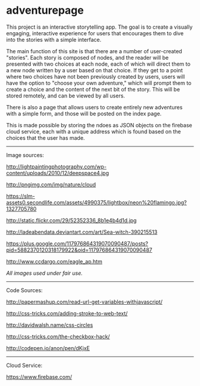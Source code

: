 adventurepage
=============

This project is an interactive storytelling app. The goal is to create a visually engaging, interactive experience for users that encourages them to dive into the stories with a simple interface.

The main function of this site is that there are a number of user-created "stories". Each story is composed of nodes, and the reader will be presented with two choices at each node, each of which will direct them to a new node written by a user based on that choice. If they get to a point where two choices have not been previously created by users, users will have the option to "choose your own adventure," which will prompt them to create a choice and the content of the next bit of the story. This will be stored remotely, and can be viewed by all users.

There is also a page that allows users to create entirely new adventures with a simple form, and those will be posted on the index page.

This is made possible by storing the ndoes as JSON objects on the firebase cloud service, each with a unique address which is found based on the choices that the user has made.

------------

Image sources:

http://lightpaintingphotography.com/wp-content/uploads/2010/12/deepspace4.jpg

http://pngimg.com/img/nature/cloud

https://slm-assets0.secondlife.com/assets/4990375/lightbox/neon%20flamingo.jpg?1327705780

http://static.flickr.com/29/52352336_8b1e4b4d1d.jpg

http://ladeabendata.deviantart.com/art/Sea-witch-390215513

https://plus.google.com/117976864319070090487/posts?pid=5882370120318179922&oid=117976864319070090487

http://www.ccdargo.com/eagle_ap.htm

*All images used under fair use.*

-----------

Code Sources:

http://papermashup.com/read-url-get-variables-withjavascript/

http://css-tricks.com/adding-stroke-to-web-text/

http://davidwalsh.name/css-circles

http://css-tricks.com/the-checkbox-hack/

http://codepen.io/anon/pen/dKjxE

-----------

Cloud Service:

https://www.firebase.com/


